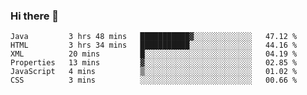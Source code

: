 ### Hi there 👋

<!--START_SECTION:waka-->

```text
Java         3 hrs 48 mins   ███████████▓░░░░░░░░░░░░░   47.12 %
HTML         3 hrs 34 mins   ███████████░░░░░░░░░░░░░░   44.16 %
XML          20 mins         █░░░░░░░░░░░░░░░░░░░░░░░░   04.19 %
Properties   13 mins         ▓░░░░░░░░░░░░░░░░░░░░░░░░   02.85 %
JavaScript   4 mins          ▒░░░░░░░░░░░░░░░░░░░░░░░░   01.02 %
CSS          3 mins          ░░░░░░░░░░░░░░░░░░░░░░░░░   00.66 %
```

<!--END_SECTION:waka-->


<!--
**AnkelMauCastillo/AnkelMauCastillo** is a ✨ _special_ ✨ repository because its `README.md` (this file) appears on your GitHub profile.

Here are some ideas to get you started:

- 🔭 I’m currently working on ...
- 🌱 I’m currently learning ...
- 👯 I’m looking to collaborate on ...
- 🤔 I’m looking for help with ...
- 💬 Ask me about ...
- 📫 How to reach me: ...
- 😄 Pronouns: ...
- ⚡ Fun fact: ...
-->
